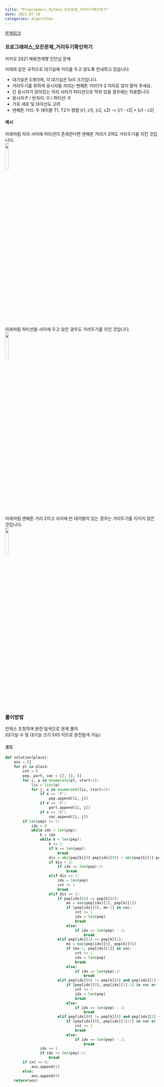 ```yaml
---
title: “Programmers_Python_모든문제_거리두기확인하기"
date: 2021-07-18
categories: Algorithms
---
```


[문제링크](https://programmers.co.kr/learn/courses/30/lessons/81302)


### 프로그래머스_모든문제_거리두기확인하기
카카오 2021 채용연계형 인턴십 문제

아래와 같은 규칙으로 대기실에 거리를 두고 앉도록 안내하고 있습니다.

- 대기실은 5개이며, 각 대기실은 5x5 크기입니다.
- 거리두기를 위하여 응시자들 끼리는 맨해튼 거리1가 2 이하로 앉지 말아 주세요.
- 단 응시자가 앉아있는 자리 사이가 파티션으로 막혀 있을 경우에는 허용합니다.
- 응시자:P / 빈자리: O / 파티션: X
- 가로 세로 및 대각선도 고려
- 맨해튼 거리: 두 테이블 T1, T2가 행렬 (r1, c1), (r2, c2) ->  |r1 - r2| + |c1 - c2| 

#### 예시

아래처럼 자리 사이에 파티션이 존재한다면 맨해튼 거리가 2여도 거리두기를 지킨 것입니다.<br>
<img src="https://grepp-programmers.s3.ap-northeast-2.amazonaws.com/files/production/8c056cac-ec8f-435c-a49a-8125df055c5e/PXP.png" width="15%" height="15%">
<br>

아래처럼 파티션을 사이에 두고 앉은 경우도 거리두기를 지킨 것입니다.<br>
<img src="https://grepp-programmers.s3.ap-northeast-2.amazonaws.com/files/production/d611f66e-f9c4-4433-91ce-02887657fe7f/PX_XP.png" width="15%" height="15%">
<br>

아래처럼 맨해튼 거리 2이고 사이에 빈 테이블이 있는 경우는 거리두기를 지키지 않은 것입니다.<br>
<img src="https://grepp-programmers.s3.ap-northeast-2.amazonaws.com/files/production/ed707158-0511-457b-9e1a-7dbf34a776a5/PX_OP.png" width="15%" height="15%">



### 풀이방법
인덱스 조정하며 완전 탐색으로 문제 풀이<br>
(대기실 수 및 대기실 크기 5X5 이므로 완전탐색 가능)

#### 코드

```python
def solution(place):
    ans = []
    for pl in place:
        cnt = 0
        pep, part, vac = [], [], []
        for i, p in enumerate(pl, start=1):
            lis = list(p)
            for j, e in enumerate(lis, start=1):
                if e == 'P':
                    pep.append([i, j])
                if e == 'X':
                    part.append([i, j])
                if e == 'O':
                    vac.append([i, j])
        if len(pep) >= 2:
            idx = 0
            while idx < len(pep):
                k = idx
                while k < len(pep):
                    k += 1
                    if k == len(pep):
                        break
                    dis = abs(pep[k][0]-pep[idx][0]) + abs(pep[k][1]-pep[idx][1])
                    if dis > 2:
                        if idx == len(pep)-2:
                            break
                    elif dis == 1:
                        idx = len(pep)
                        cnt += 1
                        break
                    elif dis == 2:
                        if pep[idx][0] == pep[k][0]:
                            mx = max(pep[idx][1], pep[k][1])
                            if [pep[idx][0], mx-1] in vac:
                                cnt += 1
                                idx = len(pep)
                                break
                            else:
                                if idx == len(pep) - 2:
                                    break
                        elif pep[idx][1] == pep[k][1]:
                            mx = max(pep[idx][0], pep[k][0])
                            if [mx-1, pep[idx][1]] in vac:
                                cnt += 1
                                idx = len(pep)
                                break
                            else:
                                if idx == len(pep)-2:
                                    break
                        elif pep[idx][0] != pep[k][0] and pep[idx][1] > pep[k][1]:
                            if [pep[idx][0], pep[idx][1]-1] in vac or [pep[idx][0]+1, pep[idx][1]] in vac:
                                cnt += 1
                                idx = len(pep)
                                break
                            else:
                                if idx == len(pep) - 2:
                                    break
                        elif pep[idx][0] != pep[k][0] and pep[idx][1] < pep[k][1]:
                            if [pep[idx][0], pep[idx][1]+1] in vac or [pep[idx][0]+1, pep[idx][1]] in vac:
                                cnt += 1
                                break
                            else:
                                if idx == len(pep) - 2:
                                    break
                idx += 1
                if idx >= len(pep)-1:
                    break
        if cnt == 0:
            ans.append(1)
        else:
            ans.append(0)
    return(ans)
```
